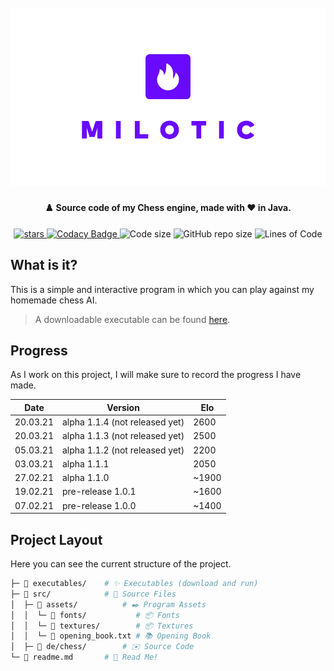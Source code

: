 <h1 align="center">
  <br>
  <img src="https://raw.githubusercontent.com/StylexTV/Milotic/main/images/cover.png">
  <br>
</h1>

<h4 align="center">♟️ Source code of my Chess engine, made with ❤️ in Java.</h4>

<p align="center">
  <a href="https://GitHub.com/StylexTV/Milotic/stargazers/">
    <img alt="stars" src="https://img.shields.io/github/stars/StylexTV/Milotic.svg?color=ffdd00"/>
  </a>
  <a href="https://www.codacy.com/gh/StylexTV/Milotic/dashboard?utm_source=github.com&amp;utm_medium=referral&amp;utm_content=StylexTV/Milotic&amp;utm_campaign=Badge_Grade">
    <img alt="Codacy Badge" src="https://app.codacy.com/project/badge/Grade/06bf8aba945f45c6b8b3e906fe8f49ba"/>
  </a>
  <a>
    <img alt="Code size" src="https://img.shields.io/github/languages/code-size/StylexTV/Milotic.svg"/>
  </a>
  <a>
    <img alt="GitHub repo size" src="https://img.shields.io/github/repo-size/StylexTV/Milotic.svg"/>
  </a>
  <a>
    <img alt="Lines of Code" src="https://tokei.rs/b1/github/StylexTV/Milotic?category=code"/>
  </a>
</p>

## What is it?
This is a simple and interactive program in which you can play against my homemade chess AI.
> A downloadable executable can be found [here](https://github.com/StylexTV/Milotic/raw/main/executables/Schach.jar).

## Progress
As I work on this project, I will make sure to record the progress I have made.

Date | Version | Elo
--- | --- | ---
20.03.21 | alpha 1.1.4 (not released yet) | 2600
20.03.21 | alpha 1.1.3 (not released yet) | 2500
05.03.21 | alpha 1.1.2 (not released yet) | 2200
03.03.21 | alpha 1.1.1 | 2050
27.02.21 | alpha 1.1.0 | ~1900
19.02.21 | pre-release 1.0.1 | ~1600
07.02.21 | pre-release 1.0.0 | ~1400

## Project Layout
Here you can see the current structure of the project.

```bash
├─ 📂 executables/    # ✨ Executables (download and run)
├─ 📂 src/            # 🌟 Source Files
│  ├─ 📂 assets/          # ✒️ Program Assets
│  │  └─ 📂 fonts/           # 📦 Fonts
│  │  └─ 📂 textures/        # 📦 Textures
│  │  └─ 📃 opening_book.txt # 📚 Opening Book
│  ├─ 📂 de/chess/        # ✉️ Source Code
└─ 📃 readme.md       # 📖 Read Me!
```
